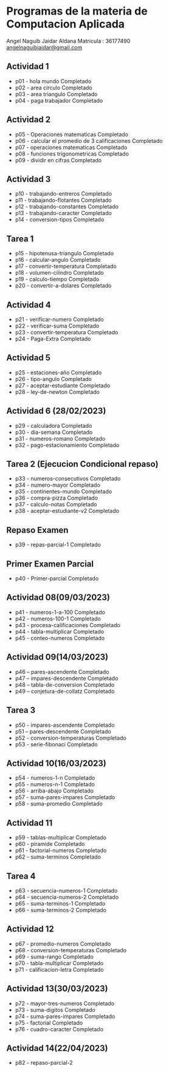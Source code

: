 # Programas de la materia de Computacion Aplicada
Angel Naguib Jaidar Aldana
Matricula : 36177490 
angelnaguibjaidar@gmail.com
## Actividad 1
- p01 - hola mundo Completado
- p02 - area circulo Completado
- p03 - area triangulo Completado
- p04 - paga trabajador Completado

## Actividad 2
- p05 - Operaciones matematicas Completado
- p06 - calcular el promedio de 3 calificaciones Completado
- p07 - operaciones matematicas Completado
- p08 - funciones trigonometricas Completado
- p09 - dividir en cifras Completado

## Actividad 3
- p10 - trabajando-entreros Completado
- p11 - trabajando-flotantes Completado
- p12 - trabajando-constantes Completado
- p13 - trabajando-caracter Completado
- p14 - conversion-tipos Completado

## Tarea 1

- p15 - hipotenusa-triangulo Completado
- p16 - calcular-angulo Completado
- p17 - convertir-temperatura Completado
- p18 - volumen-cilindro Completado
- p19 - calculo-tiempo Completado
- p20 - convertir-a-dolares Completado

## Actividad 4

- p21 - verificar-numero Completado
- p22 - verificar-suma Completado
- p23 - convertir-temperatura Completado
- p24 - Paga-Extra Completado

## Actividad 5

- p25 - estaciones-año Completado
- p26 - tipo-angulo Completado
- p27 - aceptar-estudiante Completado
- p28 - ley-de-newton Completado

## Actividad 6 (28/02/2023)
- p29 - calculadora Completado
- p30 - dia-semana Completado
- p31 - numeros-romano Completado
- p32 - pago-estacionamiento Completado 

## Tarea 2 (Ejecucion Condicional repaso)
- p33 - numeros-consecutivos Completado
- p34 - numero-mayor Completado
- p35 - continentes-mundo Completado
- p36 - compra-pizza Completado
- p37 - calculo-notas Completado
- p38 - aceptar-estudiante-v2 Completado

## Repaso Examen 
- p39 - repas-parcial-1 Completado

## Primer Examen Parcial
- p40 - Primer-parcial Completado

## Actividad 08(09/03/2023)
- p41 - numeros-1-a-100 Completado
- p42 - numeros-100-1 Completado
- p43 - procesa-calificaciones Completado
- p44 - tabla-multiplicar Completado
- p45 - conteo-numeros Completado

## Actividad 09(14/03/2023)
- p46 – pares-ascendente Completado
- p47 – impares-descendente Completado
- p48 – tabla-de-conversion Completado
- p49 – conjetura-de-collatz Completado

## Tarea 3
- p50 - impares-ascendente Completado
- p51 – pares-descendente Completado
- p52 - conversion-temperaturas Completado
- p53 - serie-fibonaci Completado

## Actividad 10(16/03/2023)
- p54 - numeros-1-n Completado
- p55 - numeros-n-1 Completado
- p56 - arriba-abajo Completado
- p57 - suma-pares-impares Completado
- p58 - suma-promedio Completado

## Actividad 11
- p59 - tablas-multiplicar Completado
- p60 - piramide Completado
- p61 - factorial-numeros Completado
- p62 - suma-terminos Completado

## Tarea 4
- p63 - secuencia-numeros-1 Completado
- p64 - secuencia-numeros-2 Completado
- p65 - suma-terminos-1 Completado
- p66 - suma-terminos-2 Completado

## Actividad 12
- p67 - promedio-numeros Completado
- p68 - conversion-temperaturas Completado
- p69 - suma-rango Completado
- p70 - tabla-multiplicar Completado
- p71 - calificacion-letra Completado

## Actividad 13(30/03/2023)
- p72 - mayor-tres-numeros Completado
- p73 - suma-digitos Completado
- p74 - suma-pares-impares Completado
- p75 - factorial Completado
- p76 - cuadro-caracter Completado


## Actividad 14(22/04/2023)
- p82 - repaso-parcial-2